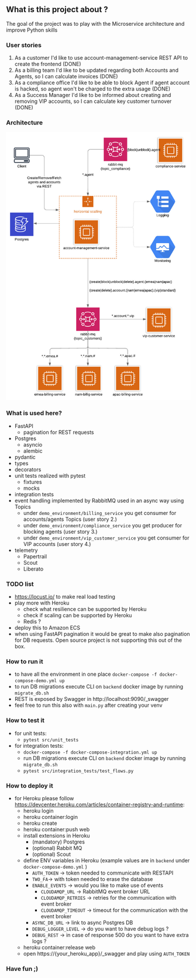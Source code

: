 ## What is this project about ?

The goal of the project was to play with the Microservice architecture and improve Python skills 

### User stories

1. As a customer I'd like to use account-management-service REST API to create the frontend (DONE)
2. As a billing team I'd like to be updated regarding both Accounts and Agents, so I can calculate invoices (DONE)
3. As a compliance office I'd like to be able to block Agent if agent account is hacked, so agent won't be charged to the extra usage (DONE)
4. As a Success Manager I'd like to be informed about creating and removing VIP accounts, so I can calculate key customer turnover (DONE)

### Architecture

![Papertrail](doc/arch.jpeg)


### What is used here?
- FastAPI
  - pagination for REST requests
- Postgres
  - asyncio
  - alembic
- pydantic
- types
- decorators
- unit tests realized with pytest
  - fixtures
  - mocks
- integration tests
- event handling implemented by RabbitMQ used in an async way using Topics
  - under `demo_environment/billing_service` you get consumer for accounts/agents Topics (user story 2.)
  - under `demo_environment/compliance_service` you get producer for blocking agents (user story 3.)
  - under `demo_environment/vip_customer_service` you get consumer for VIP accounts (user story 4.)
- telemetry
   - Papertrail
   - Scout
   - Liberato

### TODO list
- https://locust.io/ to make real load testing
- play more with Heroku
  - check what resilience can be supported by Heroku
  - check if scaling can be supported by Heroku
  - Redis ?
- deploy this to Amazon ECS
- when using FastAPI pagination it would be great to make also pagination for DB requests. Open source project is not supporting this out of the box.

### How to run it
- to have all the environment in one place `docker-compose -f docker-compose-demo.yml up`
- to run DB migrations execute CLI on `backend` docker image by running `migrate_db.sh`
- REST is exposed by Swagger in http://localhost:9090/_swagger
- feel free to run this also with `main.py` after creating your venv

### How to test it
- for unit tests: 
  - `pytest src/unit_tests`
- for integration tests: 
  - `docker-compose -f docker-compose-integration.yml up`
  - run DB migrations execute CLI on `backend` docker image by running `migrate_db.sh`
  - `pytest src/integration_tests/test_flows.py`


### How to deploy it
- for Heroku please follow https://devcenter.heroku.com/articles/container-registry-and-runtime:
  - heroku login
  - heroku container:login
  - heroku create
  - heroku container:push web
  - install extensions in Heroku
    - (mandatory) Postgres
    - (optional) Rabbit MQ
    - (optional) Scout
  - define ENV variables in Heroku (example values are in `backend` under `docker-compose-demo.yml` )
     - `AUTH_TOKEN` -> token needed to communicate with RESTAPI 
     - `TWO_FA`-> with token needed to erase the database 
     - `ENABLE_EVENTS` -> would you like to make use of events 
       - `CLOUDAMQP_URL` -> RabbitMQ event broker URL
       - `CLOUDAMQP_RETRIES` -> retries for the communication with event broker 
       - `CLOUDAMQP_TIMEOUT` -> timeout for the communication with the event broker
     - `ASYNC_DB_URL` -> link to async Postgres DB
     - `DEBUG_LOGGER_LEVEL` -> do you want to have debug logs ?
     - `DEBUG_REST` -> in case of response 500 do you want to have extra logs ?
  - heroku container:release web
  - open https://{your_heroku_app}/_swagger and play using `AUTH_TOKEN`
  
### Have fun ;)